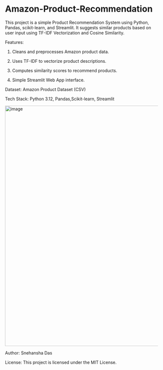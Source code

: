 # Amazon-Product-Recommendation

This project is a simple Product Recommendation System using Python, Pandas, scikit-learn, and Streamlit.
It suggests similar products based on user input using TF-IDF Vectorization and Cosine Similarity.

Features:

1. Cleans and preprocesses Amazon product data.

2. Uses TF-IDF to vectorize product descriptions.

3. Computes similarity scores to recommend products.

4. Simple Streamlit Web App interface.

Dataset:
Amazon Product Dataset (CSV)

Tech Stack:
Python 3.12, Pandas,Scikit-learn, Streamlit

<img width="1303" height="790" alt="image" src="https://github.com/user-attachments/assets/0f9a4bf2-48e9-4058-be2f-1755085e10d1" />

Author:
Snehansha Das

License:
This project is licensed under the MIT License.

